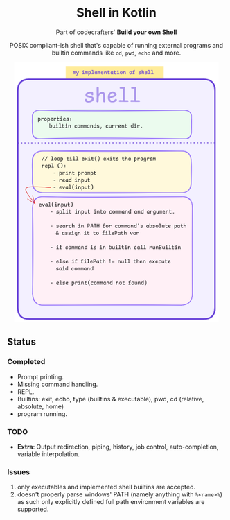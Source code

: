 <div align="center">
   <h1>Shell in Kotlin</h1>
   <p>Part of codecrafters' <b>Build your own Shell</b></p>

   <p>POSIX compliant-ish shell that's capable of running external programs and builtin
   commands like <code>cd</code>, <code>pwd</code>, <code>echo</code> and more.</p>
   <img src="./assets/shell-implementation.png" alt="small graphic showcasing shell's implementation" style="max-height:600px;"/>
</div>

## Status

### Completed

- Prompt printing.
- Missing command handling.
- REPL.
- Builtins: exit, echo, type (builtins & executable), pwd, cd (relative, absolute, home)
- program running.

### TODO

- **Extra**: Output redirection, piping, history, job control, auto-completion, variable interpolation.

### Issues

1. only executables and implemented shell builtins are accepted.
2. doesn't properly parse windows' PATH
   (namely anything with `%<name>%`) as such only explicitly defined full path environment variables are supported.